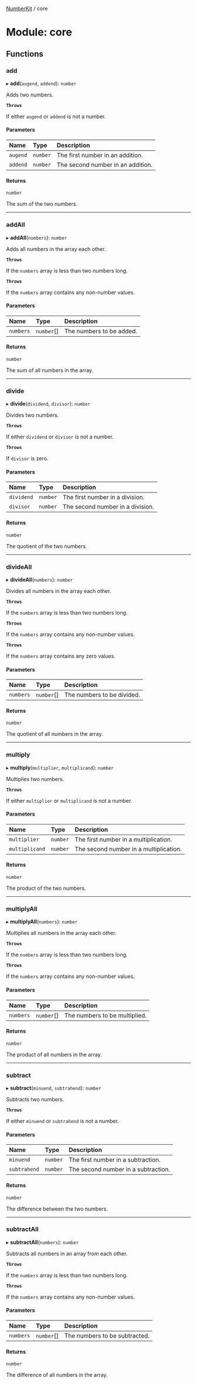 [NumberKit](../README.md) / core

# Module: core

## Functions

### add

▸ **add**(`augend`, `addend`): `number`

Adds two numbers.

**`Throws`**

If either `augend` or `addend` is not a number.

#### Parameters

| Name | Type | Description |
| :------ | :------ | :------ |
| `augend` | `number` | The first number in an addition. |
| `addend` | `number` | The second number in an addition. |

#### Returns

`number`

The sum of the two numbers.

___

### addAll

▸ **addAll**(`numbers`): `number`

Adds all numbers in the array each other.

**`Throws`**

If the `numbers` array is less than two numbers long.

**`Throws`**

If the `numbers` array contains any non-number values.

#### Parameters

| Name | Type | Description |
| :------ | :------ | :------ |
| `numbers` | `number`[] | The numbers to be added. |

#### Returns

`number`

The sum of all numbers in the array.

___

### divide

▸ **divide**(`dividend`, `divisor`): `number`

Divides two numbers.

**`Throws`**

If either `dividend` or `divisor` is not a number.

**`Throws`**

If `divisor` is zero.

#### Parameters

| Name | Type | Description |
| :------ | :------ | :------ |
| `dividend` | `number` | The first number in a division. |
| `divisor` | `number` | The second number in a division. |

#### Returns

`number`

The quotient of the two numbers.

___

### divideAll

▸ **divideAll**(`numbers`): `number`

Divides all numbers in the array each other.

**`Throws`**

If the `numbers` array is less than two numbers long.

**`Throws`**

If the `numbers` array contains any non-number values.

**`Throws`**

If the `numbers` array contains any zero values.

#### Parameters

| Name | Type | Description |
| :------ | :------ | :------ |
| `numbers` | `number`[] | The numbers to be divided. |

#### Returns

`number`

The quotient of all numbers in the array.

___

### multiply

▸ **multiply**(`multiplier`, `multiplicand`): `number`

Multiplies two numbers.

**`Throws`**

If either `multiplier` or `multiplicand` is not a number.

#### Parameters

| Name | Type | Description |
| :------ | :------ | :------ |
| `multiplier` | `number` | The first number in a multiplication. |
| `multiplicand` | `number` | The second number in a multiplication. |

#### Returns

`number`

The product of the two numbers.

___

### multiplyAll

▸ **multiplyAll**(`numbers`): `number`

Multiplies all numbers in the array each other.

**`Throws`**

If the `numbers` array is less than two numbers long.

**`Throws`**

If the `numbers` array contains any non-number values.

#### Parameters

| Name | Type | Description |
| :------ | :------ | :------ |
| `numbers` | `number`[] | The numbers to be multiplied. |

#### Returns

`number`

The product of all numbers in the array.

___

### subtract

▸ **subtract**(`minuend`, `subtrahend`): `number`

Subtracts two numbers.

**`Throws`**

If either `minuend` or `subtrahend` is not a number.

#### Parameters

| Name | Type | Description |
| :------ | :------ | :------ |
| `minuend` | `number` | The first number in a subtraction. |
| `subtrahend` | `number` | The second number in a subtraction. |

#### Returns

`number`

The difference between the two numbers.

___

### subtractAll

▸ **subtractAll**(`numbers`): `number`

Subtracts all numbers in an array from each other.

**`Throws`**

If the `numbers` array is less than two numbers long.

**`Throws`**

If the `numbers` array contains any non-number values.

#### Parameters

| Name | Type | Description |
| :------ | :------ | :------ |
| `numbers` | `number`[] | The numbers to be subtracted. |

#### Returns

`number`

The difference of all numbers in the array.
